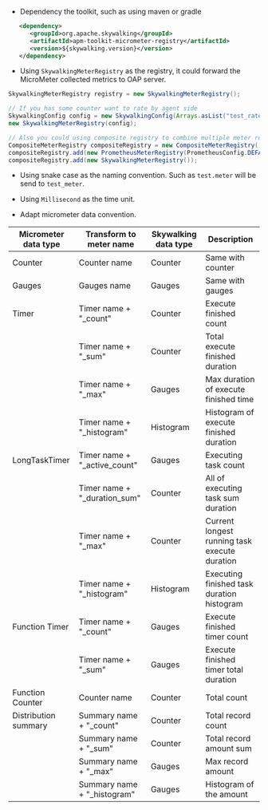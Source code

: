 * Dependency the toolkit, such as using maven or gradle
```xml
   <dependency>
      <groupId>org.apache.skywalking</groupId>
      <artifactId>apm-toolkit-micrometer-registry</artifactId>
      <version>${skywalking.version}</version>
   </dependency>
```

* Using `SkywalkingMeterRegistry` as the registry, it could forward the MicroMeter collected metrics to OAP server.
```java
SkywalkingMeterRegistry registry = new SkywalkingMeterRegistry();

// If you has some counter want to rate by agent side
SkywalkingConfig config = new SkywalkingConfig(Arrays.asList("test_rate_counter"));
new SkywalkingMeterRegistry(config);

// Also you could using composite registry to combine multiple meter registry, such as collect to Skywalking and prometheus
CompositeMeterRegistry compositeRegistry = new CompositeMeterRegistry();
compositeRegistry.add(new PrometheusMeterRegistry(PrometheusConfig.DEFAULT));
compositeRegistry.add(new SkywalkingMeterRegistry());
```

* Using snake case as the naming convention. Such as `test.meter` will be send to `test_meter`.

* Using `Millisecond` as the time unit.

* Adapt micrometer data convention.

|Micrometer data type|Transform to meter name|Skywalking data type| Description|
|----- |----- |----- |----- |
|Counter|Counter name|Counter|Same with counter|
|Gauges|Gauges name|Gauges|Same with gauges|
|Timer|Timer name + "_count"|Counter|Execute finished count|
| |Timer name + "_sum"|Counter|Total execute finished duration|
| |Timer name + "_max"|Gauges|Max duration of execute finished time|
| |Timer name + "_histogram"|Histogram|Histogram of execute finished duration|
|LongTaskTimer|Timer name + "_active_count"|Gauges|Executing task count|
| |Timer name + "_duration_sum"|Counter|All of executing task sum duration|
| |Timer name + "_max"|Counter|Current longest running task execute duration|
| |Timer name + "_histogram"|Histogram|Executing finished task duration histogram|
|Function Timer|Timer name + "_count"|Gauges|Execute finished timer count|
| |Timer name + "_sum"|Gauges|Execute finished timer total duration|
|Function Counter|Counter name|Counter|Total count|
|Distribution summary|Summary name + "_count"|Counter|Total record count|
| |Summary name + "_sum"|Counter|Total record amount sum|
| |Summary name + "_max"|Gauges|Max record amount|
| |Summary name + "_histogram"|Gauges|Histogram of the amount|